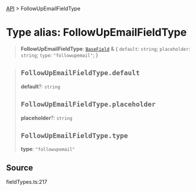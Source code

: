 [API](../index.md) > FollowUpEmailFieldType

# Type alias: FollowUpEmailFieldType

> **FollowUpEmailFieldType**: [`BaseField`](type-alias.BaseField.md) & \{
  `default`: `string`;
  `placeholder`: `string`;
  `type`: `"followupemail"`;
 }

> ## `FollowUpEmailFieldType.default`
>
> **default**?: `string`
>
> ## `FollowUpEmailFieldType.placeholder`
>
> **placeholder**?: `string`
>
> ## `FollowUpEmailFieldType.type`
>
> **type**: `"followupemail"`
>
>

## Source

fieldTypes.ts:217

